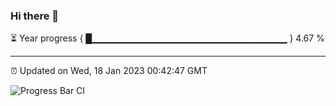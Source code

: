 ### Hi there 👋

⏳ Year progress { █▁▁▁▁▁▁▁▁▁▁▁▁▁▁▁▁▁▁▁▁▁▁▁▁▁▁▁▁▁ } 4.67 %

---

⏰ Updated on Wed, 18 Jan 2023 00:42:47 GMT

![Progress Bar CI](https://github.com/Shyam-Makwana/GitHub-Actions-Demo/workflows/Progress%20Bar%20CI/badge.svg)
